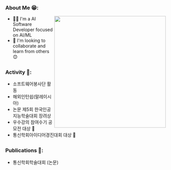 </br>
</br>

### About Me 😁:
<img src="https://github.com/user-attachments/assets/4460422e-cfb8-4fd9-99b4-3fc2c666ecc8" align="right" width="350">

- 👩‍💻 I'm a AI Software Developer focused on AI/ML  
- 🤝 I'm looking to collaborate and learn from others 😊

<a></a>
---

### Activity 🌟:

- 소프트웨어봉사단 활동  
- 해외인턴쉽(말레이시아)  
- 논문 제5회 한국인공지능학술대회 장려상  
- 우수강의 참여수기 공모전 대상 🥇  
- 통신학회아이디어경진대회 대상 🥇  

<a></a>
---

### Publications 📄:

- 통신학회학술대회 (논문)  
